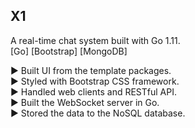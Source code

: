 ## X1
A real-time chat system built with Go 1.11.<br/>
[Go] [Bootstrap] [MongoDB]

► Built UI from the template packages.<br/>
► Styled with Bootstrap CSS framework.<br/>
► Handled web clients and RESTful API.<br/>
► Built the WebSocket server in Go.<br/>
► Stored the data to the NoSQL database.<br/>
